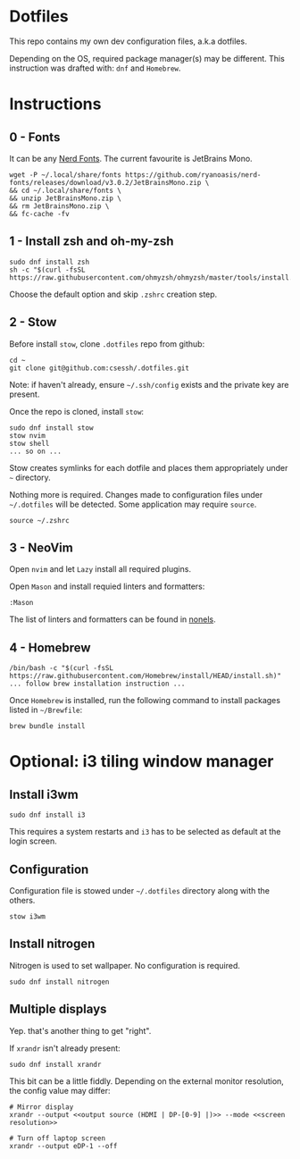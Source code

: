 # Dotfiles 

This repo contains my own dev configuration files, a.k.a dotfiles.

Depending on the OS, required package manager(s) may be different. This instruction was drafted with: `dnf` and `Homebrew`.

# Instructions 

## 0 - Fonts 

It can be any [Nerd Fonts](https://www.nerdfonts.com/). The current favourite is JetBrains Mono.

```
wget -P ~/.local/share/fonts https://github.com/ryanoasis/nerd-fonts/releases/download/v3.0.2/JetBrainsMono.zip \
&& cd ~/.local/share/fonts \
&& unzip JetBrainsMono.zip \
&& rm JetBrainsMono.zip \
&& fc-cache -fv
```

## 1 - Install zsh and oh-my-zsh

```
sudo dnf install zsh
sh -c "$(curl -fsSL https://raw.githubusercontent.com/ohmyzsh/ohmyzsh/master/tools/install.sh)"
```

Choose the default option and skip `.zshrc` creation step.

## 2 - Stow 

Before install `stow`, clone `.dotfiles` repo from github:

```
cd ~
git clone git@github.com:csessh/.dotfiles.git
```

Note: if haven't already, ensure `~/.ssh/config` exists and the private key are present.

Once the repo is cloned, install `stow`:

```
sudo dnf install stow
stow nvim
stow shell
... so on ... 
```

Stow creates symlinks for each dotfile and places them appropriately under `~` directory. 

Nothing more is required. Changes made to configuration files under `~/.dotfiles` will be detected. Some application may require `source`. 

```
source ~/.zshrc
```

## 3 - NeoVim 


Open `nvim` and let `Lazy` install all required plugins. 

Open `Mason` and install requied linters and formatters:

```
:Mason
```

The list of linters and formatters can be found in [nonels](/nvim/.config/nvim/lua/plugins/nonels.lua).

## 4 - Homebrew

```
/bin/bash -c "$(curl -fsSL https://raw.githubusercontent.com/Homebrew/install/HEAD/install.sh)"
... follow brew installation instruction ... 

```

Once `Homebrew` is installed, run the following command to install packages listed in `~/Brewfile`:

```
brew bundle install 
```

# Optional: i3 tiling window manager 

## Install i3wm

```
sudo dnf install i3
```

This requires a system restarts and `i3` has to be selected as default at the login screen.

## Configuration 

Configuration file is stowed under `~/.dotfiles` directory along with the others.

```
stow i3wm
```

## Install nitrogen 

Nitrogen is used to set wallpaper. No configuration is required.

```
sudo dnf install nitrogen
```

## Multiple displays

Yep. that's another thing to get "right".

If `xrandr` isn't already present:

```
sudo dnf install xrandr
```

This bit can be a little fiddly. Depending on the external monitor resolution, the config value may differ:

```
# Mirror display
xrandr --output <<output source (HDMI | DP-[0-9] |)>> --mode <<screen resolution>>

# Turn off laptop screen
xrandr --output eDP-1 --off 
```
